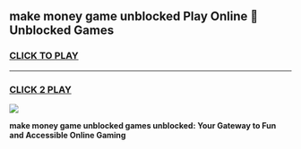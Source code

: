 
## make money game unblocked Play Online 👋 Unblocked Games
<h3>
<a href="https://premium.freeplayer.one?title=make_money_game_unblocked&ref=19F">CLICK TO PLAY</a></h3>
<hr>

<h3>
<a href="https://premium.freeplayer.one?title=make_money_game_unblocked&ref=19F">CLICK 2 PLAY</a>
  
</h3>

<a href="https://premium.freeplayer.one?title=make_money_game_unblocked&ref=19F"><img src="https://clearcache.store/games.png"></a>


**make money game unblocked games unblocked: Your Gateway to Fun and Accessible Online Gaming**
